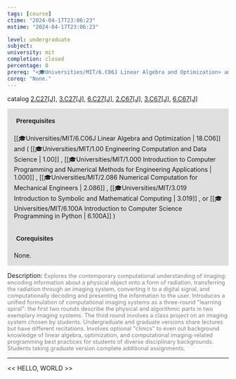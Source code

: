 ```yaml
---
tags: [course]
ctime: "2024-04-17T23:06:23"
mstime: "2024-04-17T23:06:23"

level: undergraduate
subject: 
university: mit
completion: closed
percentage: 0
prereq: "<🎓Universities/MIT/6.C06J Linear Algebra and Optimization> and ( <🎓Universities/MIT/1.00 Engineering Computation and Data Science> , <🎓Universities/MIT/1.000 Introduction to Computer Programming and Numerical Methods for Engineering Applications> , <🎓Universities/MIT/2.086 Numerical Computation for Mechanical Engineers> , <🎓Universities/MIT/3.019 Introduction to Symbolic and Mathematical Computing> , or <🎓Universities/MIT/6.100A Introduction to Computer Science Programming in Python> )"
coreq: "None."
---
```


catalog [2.C27[J]](http://student.mit.edu/catalog/mCGa.html#CG.105), [3.C27[J]](http://student.mit.edu/catalog/mCGa.html#CG.108), [6.C27[J]](http://student.mit.edu/catalog/mCGa.html#CG.112), [2.C67[J]](http://student.mit.edu/catalog/mCGa.html#CG.106), [3.C67[J]](http://student.mit.edu/catalog/mCGa.html#CG.109), [6.C67[J]](http://student.mit.edu/catalog/mCGa.html#CG.113)

<span style="display: block; padding: 15px; background-color: rgb(100, 100, 100, 0.2);"><font id="m_prereq33_0" style="display: block; font-family: Arial, sans-serif; font-weight: bold; padding: 5px">Prerequisites</font><br><span id="prereq33_0">[[🎓Universities/MIT/6.C06J Linear Algebra and Optimization | 18.C06]] and ( [[🎓Universities/MIT/1.00 Engineering Computation and Data Science | 1.00]] , [[🎓Universities/MIT/1.000 Introduction to Computer Programming and Numerical Methods for Engineering Applications | 1.000]] , [[🎓Universities/MIT/2.086 Numerical Computation for Mechanical Engineers | 2.086]] , [[🎓Universities/MIT/3.019 Introduction to Symbolic and Mathematical Computing | 3.019]] , or [[🎓Universities/MIT/6.100A Introduction to Computer Science Programming in Python | 6.100A]] )</span></span>
<span style="display: block; padding: 15px; background-color: rgb(100, 100, 100, 0.2);"><font id="m_coreq33_0" style="display: block; font-family: Arial, sans-serif; font-weight: bold; padding: 5px">Corequisites</font><br><span id="coreq33_0">None.</span></span>

<font style="">Description:</font>
<font style="color: grey; font-size: 0.8rem;">Explores the contemporary computational understanding of imaging: encoding information about a physical object onto a form of radiation, transferring the radiation through an imaging system, converting it to a digital signal, and computationally decoding and presenting the information to the user. Introduces a unified formulation of computational imaging systems as a three-round "learning spiral": the first two rounds describe the physical and algorithmic parts in two exemplary imaging systems. The third round involves a class project on an imaging system chosen by students. Undergraduate and graduate versions share lectures but have different recitations. Involves optional "clinics" to even out background knowledge of linear algebra, optimization, and computational imaging-related programming best practices for students of diverse disciplinary backgrounds. Students taking graduate version complete additional assignments.</font>



---

<< HELLO, WORLD >>
